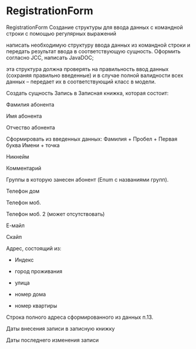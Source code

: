 # RegistrationForm
RegistrationForm
Создание структуры для ввода данных с командной строки с помощью регулярных выражений  

написать необходимую структуру ввода данных из командной строки и передать результат ввода в соответствующую сущность. Оформить согласно JCC,  написать JavaDOC; 

эта структура должна проверять на правильность ввод данных (сохраняя правильно введенные) и в случае полной валидности всех данных – передает их в соответствующий класс в модели. 

Создать сущность Запись в Записная книжка, которая состоит: 

Фамилия абонента  

Имя абонента 

Отчество абонента 

Сформировать из введенных данных: Фамилия + Пробел + Первая буква Имени + точка 

Никнейм  

Комментарий  

Группы в которую занесен абонент (Enum с названиями групп). 

Телефон дом 

Телефон моб. 

Телефон моб. 2 (может отсутствовать) 

Е-майл 

Скайп 

Адрес, состоящий из: 

- Индекс 

- город проживания 

- улица 

- номер дома 

- номер квартиры 

Строка полного адреса сформированного из данных п.13. 

Даты внесения записи в записную книжку 

Даты последнего изменения записи 
